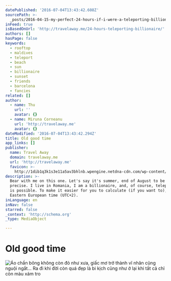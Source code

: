 ```yaml
---
datePublished: '2016-07-04T13:43:42.608Z'
sourcePath: >-
  _posts/2016-04-15-my-perfect-24-hours-if-i-were-a-teleporting-billionaire-or-t.md
inFeed: true
isBasedOnUrl: 'http://travelaway.me/24-hours-teleporting-billionaire/'
authors: []
hasPage: false
keywords:
  - rooftop
  - maldives
  - teleport
  - beach
  - sun
  - billionaire
  - sunset
  - friends
  - barcelona
  - fancies
related: []
author:
  - name: Thu
    url: ''
    avatar: {}
  - name: Miruna Corneanu
    url: 'http://travelaway.me'
    avatar: {}
dateModified: '2016-07-04T13:43:42.294Z'
title: Old good time
app_links: []
publisher:
  name: Travel Away
  domain: travelaway.me
  url: 'http://travelaway.me'
  favicon: >-
    http://1dib1q3k1s3e11a5av3bhlnb.wpengine.netdna-cdn.com/wp-content/uploads/2016/01/cropped-newfavta-192x192.png
description: >-
  Bear with me on this one. Let's say it's summer, end of August to be more
  precise. I live in Romania, I am a billionaire, and, of course, teleportation
  is possible. To make it easier for you to calculate (if you want to), use the
  Eastern European time (UTC+2).
inLanguage: en
inNav: false
starred: false
_context: 'http://schema.org'
_type: MediaObject

---
```

# Old good time
![Áo chần bông không còn đỏ như xưa, giấc mơ trở thành vĩ nhân cũng nguội ngắt…
Ra đi khi đời còn quá đẹp là bi kịch cũng như ở lại khi tất cả chỉ còn màu xám tro](https://the-grid-user-content.s3-us-west-2.amazonaws.com/d1afd82d-710a-418f-91b8-9b9cc1933260.jpg)